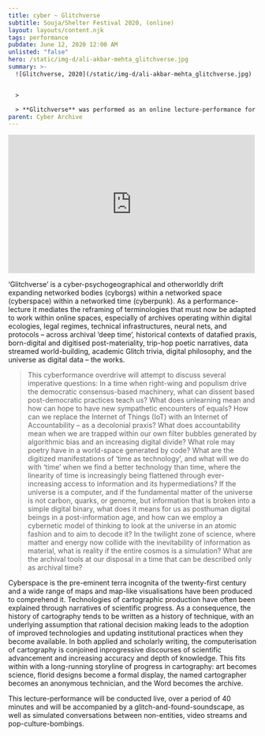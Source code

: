 ```yaml
---
title: cyber ~ Glitchverse
subtitle: Souja/Shelter Festival 2020, (online)
layout: layouts/content.njk
tags: performance
pubdate: June 12, 2020 12:00 AM
unlisted: "false"
hero: /static/img-d/ali-akbar-mehta_glitchverse.jpg
summary: >-
  ![Glitchverse, 2020](/static/img-d/ali-akbar-mehta_glitchverse.jpg)


  >

  > **Glitchverse** was performed as an online lecture-performance for \[Souja/Shelter Festival 2020](http://suojashelter.tilda.ws/), on 12.07.2020
parent: Cyber Archive
---
```

<iframe src="https://www.facebook.com/plugins/video.php?href=https%3A%2F%2Fwww.facebook.com%2Fsuoja.shelter%2Fvideos%2F2648490845410119%2F&width=500&show_text=false&appId=201671363615636&height=281" width="500" height="281" style="border:none;overflow:hidden" scrolling="no" frameborder="0" allowfullscreen="true" allow="autoplay; clipboard-write; encrypted-media; picture-in-picture; web-share" allowFullScreen="true"></iframe>

‘Glitchverse’ is a cyber-psychogeographical and otherworldly drift expanding networked bodies (cyborgs) within a networked space (cyberspace) within a networked time (cyberpunk). As a performance-lecture it mediates the reframing of terminologies that must now be adapted to work within online spaces, especially of archives operating within digital ecologies, legal regimes, technical infrastructures, neural nets, and protocols – across archival ‘deep time’, historical contexts of datafied praxis, born-digital and digitised post-materiality, trip-hop poetic narratives, data streamed world-building, academic Glitch trivia, digital philosophy, and the universe as digital data – the works.

> This cyberformance overdrive will attempt to discuss several imperative questions: In a time when right-wing and populism drive the democratic consensus-based machinery, what can dissent based post-democratic practices teach us? What does unlearning mean and how can hope to have new sympathetic encounters of equals? How can we replace the Internet of Things (IoT) with an Internet of Accountability – as a decolonial praxis? What does accountability mean when we are trapped within our own filter bubbles generated by algorithmic bias and an increasing digital divide? What role may poetry have in a world-space generated by code? What are the digitized manifestations of ‘time as technology’, and what will we do with ‘time’ when we find a better technology than time, where the linearity of time is increasingly being flattened through ever-increasing access to information and its hypermediations? If the universe is a computer, and if the fundamental matter of the universe is not carbon, quarks, or genome, but information that is broken into a simple digital binary, what does it means for us as posthuman digital beings in a post-information age, and how can we employ a cybernetic model of thinking to look at the universe in an atomic fashion and to aim to decode it? In the twilight zone of science, where matter and energy now collide with the inevitability of information as material, what is reality if the entire cosmos is a simulation? What are the archival tools at our disposal in a time that can be described only as archival time?

Cyberspace is the pre-eminent terra incognita of the twenty-first century and a wide range of maps and map-like visualisations have been produced to comprehend it. Technologies of cartographic production have often been explained through narratives of scientific progress. As a consequence, the history of cartography tends to be written as a history of technique, with an underlying assumption that rational decision making leads to the adoption of improved technologies and updating institutional practices when they become available. In
both applied and scholarly writing, the computerisation of cartography is conjoined inprogressive discourses of scientific advancement and increasing accuracy and depth of knowledge. This fits within with a long-running storyline of progress in cartography: art becomes science, florid designs become a formal display, the named cartographer becomes an anonymous technician, and the Word becomes the archive.

This lecture-performance will be conducted live, over a period of 40 minutes and will be accompanied by a glitch-and-found-soundscape, as well as simulated conversations between non-entities, video streams and pop-culture-bombings.